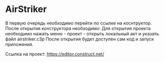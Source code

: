 # AirStriker
В первую очередь необходимо перейти по ссылке на коснтруктор.
После открытия конструктора необходимо:
Для открытия проекта необходимо нажать меню - проект - открыть локальный акт и указать файл airstriker.c3p
После открытия  будет доступен сам код и запуск приложения.

Ссылка на проект: https://editor.construct.net/
